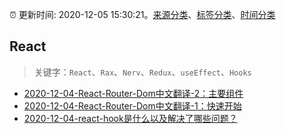 :alarm_clock: 更新时间: 2020-12-05 15:30:21。[来源分类](../README.md)、[标签分类](../TAGS.md)、[时间分类](../TIMELINE.md)

## React


> 关键字：`React`、`Rax`、`Nerv`、`Redux`、`useEffect`、`Hooks`



- [2020-12-04-React-Router-Dom中文翻译-2：主要组件](https://juejin.im/post/6902602488474501133) 
- [2020-12-04-React-Router-Dom中文翻译-1：快速开始](https://juejin.im/post/6902602035275759629) 
- [2020-12-04-react-hook是什么以及解决了哪些问题？](https://juejin.im/post/6902490275084500999) 